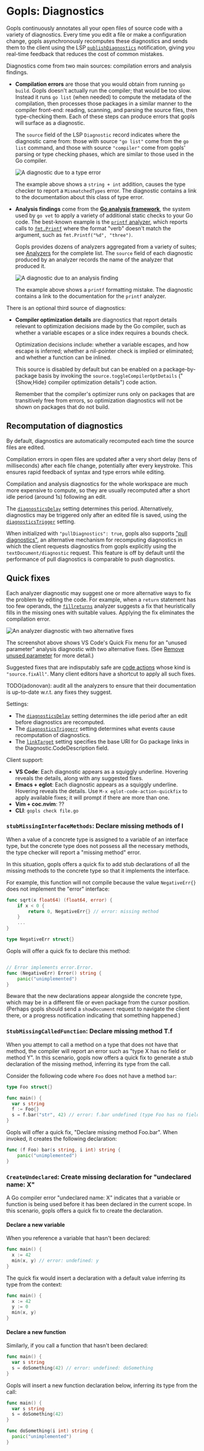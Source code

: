 # Gopls: Diagnostics

Gopls continuously annotates all your open files of source code with a
variety of diagnostics. Every time you edit a file or make a
configuration change, gopls asynchronously recomputes these
diagnostics and sends them to the client using the LSP
[`publishDiagnostics`](https://microsoft.github.io/language-server-protocol/specifications/lsp/3.17/specification#textDocument_publishDiagnostics)
notification, giving you real-time feedback that reduces the cost of
common mistakes.

Diagnostics come from two main sources: compilation errors and analysis findings.

- **Compilation errors** are those that you would obtain from running `go
build`. Gopls doesn't actually run the compiler; that would be too
  slow. Instead it runs `go list` (when needed) to compute the
  metadata of the compilation, then processes those packages in a similar
  manner to the compiler front-end: reading, scanning, and parsing the
  source files, then type-checking them. Each of these steps can
  produce errors that gopls will surface as a diagnostic.

  The `source` field of the LSP `Diagnostic` record indicates where
  the diagnostic came from: those with source `"go list"` come from
  the `go list` command, and those with source `"compiler"` come from
  gopls' parsing or type checking phases, which are similar to those
  used in the Go compiler.

  ![A diagnostic due to a type error](../assets/diagnostic-typeerror.png)

  The example above shows a `string + int` addition, causes the type
  checker to report a `MismatchedTypes` error. The diagnostic contains
  a link to the documentation about this class of type error.

- **Analysis findings** come from the [**Go analysis
  framework**](https://golang.org/x/tools/go/analysis), the system
  used by `go vet` to apply a variety of additional static checks to
  your Go code. The best-known example is the [`printf`
  analyzer](https://pkg.go.dev/golang.org/x/tools/go/analysis/passes/printf),
  which reports calls to [`fmt.Printf`](https://pkg.go.dev/fmt#Printf)
  where the format "verb" doesn't match the argument, such as
  `fmt.Printf("%d", "three")`.

  Gopls provides dozens of analyzers aggregated from a variety of
  suites; see [Analyzers](../analyzers.md) for the complete list. The
  `source` field of each diagnostic produced by an analyzer records
  the name of the analyzer that produced it.

  ![A diagnostic due to an analysis finding](../assets/diagnostic-analysis.png)

  The example above shows a `printf` formatting mistake. The diagnostic contains
  a link to the documentation for the `printf` analyzer.

There is an optional third source of diagnostics:

<a id='toggleCompilerOptDetails'></a>

- **Compiler optimization details** are diagnostics that report
  details relevant to optimization decisions made by the Go
  compiler, such as whether a variable escapes or a slice index
  requires a bounds check.

  Optimization decisions include:
  whether a variable escapes, and how escape is inferred;
  whether a nil-pointer check is implied or eliminated; and
  whether a function can be inlined.

  This source is disabled by default but can be enabled on a
  package-by-package basis by invoking the
  `source.toggleCompilerOptDetails` ("{Show,Hide} compiler optimization
  details") code action.

  Remember that the compiler's optimizer runs only on packages that
  are transitively free from errors, so optimization diagnostics
  will not be shown on packages that do not build.


## Recomputation of diagnostics

By default, diagnostics are automatically recomputed each time the source files
are edited.

Compilation errors in open files are updated after a very short delay
(tens of milliseconds) after each file change, potentially after every keystroke.
This ensures rapid feedback of syntax and type errors while editing.

Compilation and analysis diagnostics for the whole workspace are much
more expensive to compute, so they are usually recomputed after a
short idle period (around 1s) following an edit.

The [`diagnosticsDelay`](../settings.md#diagnosticsDelay) setting determines
this period.
Alternatively, diagnostics may be triggered only after an edited file
is saved, using the
[`diagnosticsTrigger`](../settings.md#diagnosticsTrigger) setting.

When initialized with `"pullDiagnostics": true`, gopls also supports
["pull diagnostics"](https://microsoft.github.io/language-server-protocol/specifications/lsp/3.17/specification/#textDocument_pullDiagnostics),
an alternative mechanism for recomputing diagnostics in which the client
requests diagnostics from gopls explicitly using the `textDocument/diagnostic`
request. This feature is off by default until the performance of pull
diagnostics is comparable to push diagnostics.

## Quick fixes

Each analyzer diagnostic may suggest one or more alternative
ways to fix the problem by editing the code.
For example, when a `return` statement has too few operands,
the [`fillreturns`](../analyzers.md#fillreturns) analyzer
suggests a fix that heuristically fills in the missing ones
with suitable values. Applying the fix eliminates the compilation error.

![An analyzer diagnostic with two alternative fixes](../assets/remove-unusedparam-before.png)

The screenshot above shows VS Code's Quick Fix menu for an "unused
parameter" analysis diagnostic with two alternative fixes.
(See [Remove unused parameter](transformation.md#remove-unused-parameter) for more detail.)

Suggested fixes that are indisputably safe are [code
actions](transformation.md#code-actions) whose kind is
`"source.fixAll"`.
Many client editors have a shortcut to apply all such fixes.

<!-- Note: each Code Action has exactly one kind, so a server
     must offer each "safe" action twice, once with its usual kind
     and once with kind "source.fixAll".
     The only ones in gopls are simplify{compositelit,range,slice},
     which are fixAll + quickfix.
-->

TODO(adonovan): audit all the analyzers to ensure that their
documentation is up-to-date w.r.t. any fixes they suggest.

Settings:

- The [`diagnosticsDelay`](../settings.md#diagnosticsDelay) setting determines
  the idle period after an edit before diagnostics are recomputed.
- The [`diagnosticsTriggerr`](../settings.md#diagnosticsTrigger) setting determines
  what events cause recomputation of diagnostics.
- The [`linkTarget`](../settings.md#linkTarget) setting specifies
  the base URI for Go package links in the Diagnostic.CodeDescription field.

Client support:

- **VS Code**: Each diagnostic appears as a squiggly underline.
  Hovering reveals the details, along with any suggested fixes.
- **Emacs + eglot**: Each diagnostic appears as a squiggly underline.
  Hovering reveals the details. Use `M-x eglot-code-action-quickfix`
  to apply available fixes; it will prompt if there are more than one.
- **Vim + coc.nvim**: ??
- **CLI**: `gopls check file.go`

<!-- Below we list any quick fixes (by their internal fix name)
     that aren't analyzers. -->

### `stubMissingInterfaceMethods`: Declare missing methods of I

When a value of a concrete type is assigned to a variable of an
interface type, but the concrete type does not possess all the
necessary methods, the type checker will report a "missing method"
error.

In this situation, gopls offers a quick fix to add stub declarations
of all the missing methods to the concrete type so that it implements
the interface.

For example, this function will not compile because the value
`NegativeErr{}` does not implement the "error" interface:

```go
func sqrt(x float64) (float64, error) {
	if x < 0 {
		return 0, NegativeErr{} // error: missing method
	}
	...
}

type NegativeErr struct{}
```

Gopls will offer a quick fix to declare this method:

```go

// Error implements error.Error.
func (NegativeErr) Error() string {
	panic("unimplemented")
}
```

Beware that the new declarations appear alongside the concrete type,
which may be in a different file or even package from the cursor
position.
(Perhaps gopls should send a `showDocument` request to navigate the
client there, or a progress notification indicating that something
happened.)

### `StubMissingCalledFunction`: Declare missing method T.f

When you attempt to call a method on a type that does not have that method,
the compiler will report an error such as "type X has no field or method Y".
In this scenario, gopls now offers a quick fix to generate a stub declaration of
the missing method, inferring its type from the call.

Consider the following code where `Foo` does not have a method `bar`:

```go
type Foo struct{}

func main() {
  var s string
  f := Foo{}
  s = f.bar("str", 42) // error: f.bar undefined (type Foo has no field or method bar)
}
```

Gopls will offer a quick fix, "Declare missing method Foo.bar".
When invoked, it creates the following declaration:

```go
func (f Foo) bar(s string, i int) string {
	panic("unimplemented")
}
```

### `CreateUndeclared`: Create missing declaration for "undeclared name: X"

A Go compiler error "undeclared name: X" indicates that a variable or function is being used before
it has been declared in the current scope. In this scenario, gopls offers a quick fix to create the declaration.

#### Declare a new variable

When you reference a variable that hasn't been declared:

```go
func main() {
  x := 42
  min(x, y) // error: undefined: y
}
```

The quick fix would insert a declaration with a default
value inferring its type from the context:

```go
func main() {
  x := 42
  y := 0
  min(x, y)
}
```

#### Declare a new function

Similarly, if you call a function that hasn't been declared:

```go
func main() {
  var s string
  s = doSomething(42) // error: undefined: doSomething
}
```

Gopls will insert a new function declaration below,
inferring its type from the call:

```go
func main() {
  var s string
  s = doSomething(42)
}

func doSomething(i int) string {
  panic("unimplemented")
}
```
<!--

dorky details and deletia:

- The **vet suite**, of about thirty analyzers
  designed to catch likely mistakes in your code.

- **Type-error fixers**. These are gopls-specific analyzers that
  enrich diagnostics from the type checker by suggesting fixes for
  simple problems.

  For example, when a return statement has too few operands, the
  [fillreturns](https://pkg.go.dev/golang.org/x/tools/gopls/internal/analysis/fillreturns) analyzer can heuristically fill in the missing ones
  with suitable values.

  The actual diagnostics are produced by the type checker,
  so these analyzers won't cause you to see any new diagnostics;
  but they add fixes to existing ones.
  (The user needs to know this because the settings expose it.)

  currently: fillreturns nonewvars noresultvalues stubmethods undeclaredname unusedvariable

- **Simplifiers**. These are gopls-specific analyzers that
  suggest ways to rewrite your code more simply.
  They do not indicate a mistake in your code,
  which is why they are not part of `go vet`.

  For example, the `simplifyrange` analyzer will eliminate the
  unnecessary blank variable in `for _ = range v {...}`.

  currently: simplifycompositelit simplifyrange simplifyslice unusedparams infertypeargs

- **Bug detectors**. Gopls has a suite of bug-detecting analyzers that
    can't be part of vet for some reason. That might be because they
    have dependencies that vet cannot have (e.g. nilness and
    unusedwrite, which construct SSA), or because they are tightly
    integrated with gopls (e.g. embeddirective, which produces lazy
    fixes through the code action mechanism
    [But others do that too:  undeclaredname embeddirective unusedparams stubmethods]

  currently: atomicalign deepequalerrors nilness sortslice unusedwrite embeddirective

- **staticcheck**: four suites (S=simple, SA=static analysis, QF=quickfix, ST=stylecheck)
  Only a hand-picked subset of them are enabled by default.

- **Experimental analyzers**. Gopls has some analyzers that are not
  enabled by default, because they produce too high a rate of false
  positives. For example, fieldalignment, shadow.

Note: fillstruct is not a real analyzer.

-->
